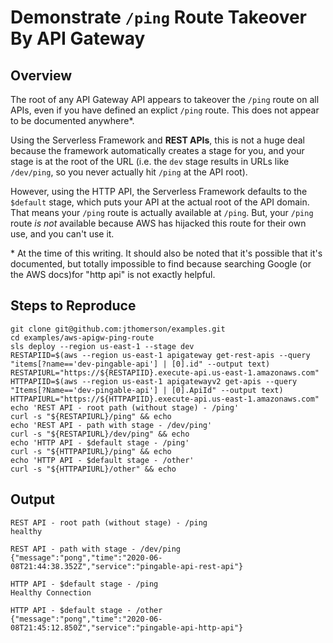 # Demonstrate `/ping` Route Takeover By API Gateway

## Overview

The root of any API Gateway API appears to takeover the `/ping` route on all APIs, even if
you have defined an explict `/ping` route. This does not appear to be documented
anywhere*.

Using the Serverless Framework and **REST APIs**, this is not a huge deal because the
framework automatically creates a stage for you, and your stage is at the root of the URL
(i.e. the `dev` stage results in URLs like `/dev/ping`, so you never actually hit `/ping`
at the API root).

However, using the HTTP API, the Serverless Framework defaults to the `$default` stage,
which puts your API at the actual root of the API domain. That means your `/ping` route is
actually available at `/ping`. But, your `/ping` route _is not_ available because AWS has
hijacked this route for their own use, and you can't use it.

\* At the time of this writing. It should also be noted that it's possible that it's
documented, but totally impossible to find because searching Google (or the AWS docs)for
"http api" is not exactly helpful.


## Steps to Reproduce

```shell
git clone git@github.com:jthomerson/examples.git
cd examples/aws-apigw-ping-route
sls deploy --region us-east-1 --stage dev
RESTAPIID=$(aws --region us-east-1 apigateway get-rest-apis --query "items[?name=='dev-pingable-api'] | [0].id" --output text)
RESTAPIURL="https://${RESTAPIID}.execute-api.us-east-1.amazonaws.com"
HTTPAPIID=$(aws --region us-east-1 apigatewayv2 get-apis --query "Items[?Name=='dev-pingable-api'] | [0].ApiId" --output text)
HTTPAPIURL="https://${HTTPAPIID}.execute-api.us-east-1.amazonaws.com"
echo 'REST API - root path (without stage) - /ping'
curl -s "${RESTAPIURL}/ping" && echo
echo 'REST API - path with stage - /dev/ping'
curl -s "${RESTAPIURL}/dev/ping" && echo
echo 'HTTP API - $default stage - /ping'
curl -s "${HTTPAPIURL}/ping" && echo
echo 'HTTP API - $default stage - /other'
curl -s "${HTTPAPIURL}/other" && echo
```

## Output

```
REST API - root path (without stage) - /ping
healthy

REST API - path with stage - /dev/ping
{"message":"pong","time":"2020-06-08T21:44:38.352Z","service":"pingable-api-rest-api"}

HTTP API - $default stage - /ping
Healthy Connection

HTTP API - $default stage - /other
{"message":"pong","time":"2020-06-08T21:45:12.850Z","service":"pingable-api-http-api"}
```

